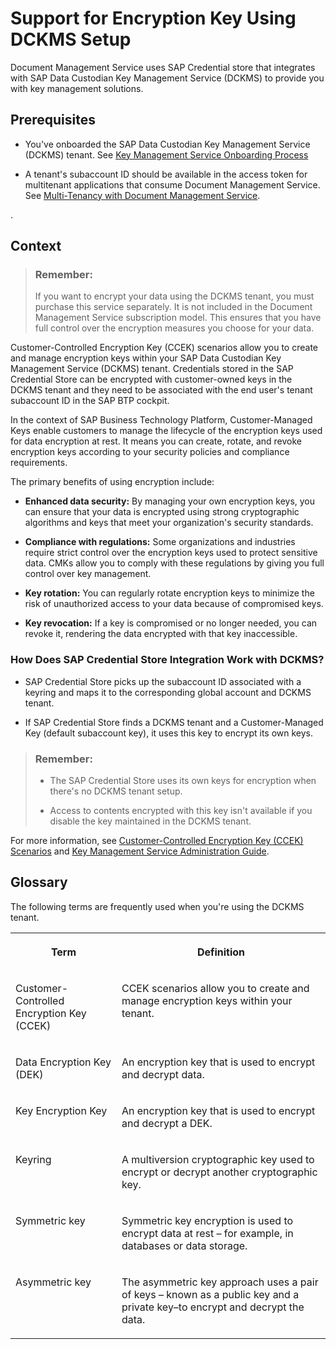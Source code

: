 <!-- loio235a59b9549b490bbc1908e985abf954 -->

# Support for Encryption Key Using DCKMS Setup

Document Management Service uses SAP Credential store that integrates with SAP Data Custodian Key Management Service \(DCKMS\) to provide you with key management solutions.



<a name="loio235a59b9549b490bbc1908e985abf954__section_dmh_c2s_sxb"/>

## Prerequisites

-   You've onboarded the SAP Data Custodian Key Management Service \(DCKMS\) tenant. See [Key Management Service Onboarding Process](https://help.sap.com/docs/sap-data-custodian/help-guide/key-management-service-onboarding-process?version=2303)

-   A tenant's subaccount ID should be available in the access token for multitenant applications that consume Document Management Service. See [Multi-Tenancy with Document Management Service](../integration-option-guide/multi-tenancy-with-document-management-service-0f6dd1b.md).

.



<a name="loio235a59b9549b490bbc1908e985abf954__section_krw_5rw_pxb"/>

## Context

> ### Remember:  
> If you want to encrypt your data using the DCKMS tenant, you must purchase this service separately. It is not included in the Document Management Service subscription model. This ensures that you have full control over the encryption measures you choose for your data.

Customer-Controlled Encryption Key \(CCEK\) scenarios allow you to create and manage encryption keys within your SAP Data Custodian Key Management Service \(DCKMS\) tenant. Credentials stored in the SAP Credential Store can be encrypted with customer-owned keys in the DCKMS tenant and they need to be associated with the end user's tenant subaccount ID in the SAP BTP cockpit.

In the context of SAP Business Technology Platform, Customer-Managed Keys enable customers to manage the lifecycle of the encryption keys used for data encryption at rest. It means you can create, rotate, and revoke encryption keys according to your security policies and compliance requirements.

The primary benefits of using encryption include:

-   **Enhanced data security:** By managing your own encryption keys, you can ensure that your data is encrypted using strong cryptographic algorithms and keys that meet your organization's security standards.

-   **Compliance with regulations:** Some organizations and industries require strict control over the encryption keys used to protect sensitive data. CMKs allow you to comply with these regulations by giving you full control over key management.

-   **Key rotation:** You can regularly rotate encryption keys to minimize the risk of unauthorized access to your data because of compromised keys.

-   **Key revocation:** If a key is compromised or no longer needed, you can revoke it, rendering the data encrypted with that key inaccessible.




### How Does SAP Credential Store Integration Work with DCKMS?

-   SAP Credential Store picks up the subaccount ID associated with a keyring and maps it to the corresponding global account and DCKMS tenant.

-   If SAP Credential Store finds a DCKMS tenant and a Customer-Managed Key \(default subaccount key\), it uses this key to encrypt its own keys.


> ### Remember:  
> -   The SAP Credential Store uses its own keys for encryption when there's no DCKMS tenant setup.
> 
> -   Access to contents encrypted with this key isn't available if you disable the key maintained in the DCKMS tenant.

For more information, see [Customer-Controlled Encryption Key \(CCEK\) Scenarios](https://help.sap.com/docs/SAP_DATA_CUSTODIAN/538dde61cf134c89bda1c31100a6c0e1/02cbd1eb01f247828adeafb84a8e2f65.html) and [Key Management Service Administration Guide](https://help.sap.com/docs/sap-data-custodian/help-guide/key-management-service-administration-guide?version=2303).



<a name="loio235a59b9549b490bbc1908e985abf954__section_r1q_42s_sxb"/>

## Glossary

The following terms are frequently used when you're using the DCKMS tenant.


<table>
<tr>
<th valign="top">

Term



</th>
<th valign="top">

Definition



</th>
</tr>
<tr>
<td valign="top">

Customer-Controlled Encryption Key \(CCEK\)



</td>
<td valign="top">

CCEK scenarios allow you to create and manage encryption keys within your tenant.



</td>
</tr>
<tr>
<td valign="top">

Data Encryption Key \(DEK\)



</td>
<td valign="top">

An encryption key that is used to encrypt and decrypt data.



</td>
</tr>
<tr>
<td valign="top">

Key Encryption Key



</td>
<td valign="top">

An encryption key that is used to encrypt and decrypt a DEK.



</td>
</tr>
<tr>
<td valign="top">

Keyring



</td>
<td valign="top">

A multiversion cryptographic key used to encrypt or decrypt another cryptographic key.



</td>
</tr>
<tr>
<td valign="top">

Symmetric key



</td>
<td valign="top">

Symmetric key encryption is used to encrypt data at rest – for example, in databases or data storage.



</td>
</tr>
<tr>
<td valign="top">

Asymmetric key



</td>
<td valign="top">

The asymmetric key approach uses a pair of keys – known as a public key and a private key–to encrypt and decrypt the data.



</td>
</tr>
</table>

